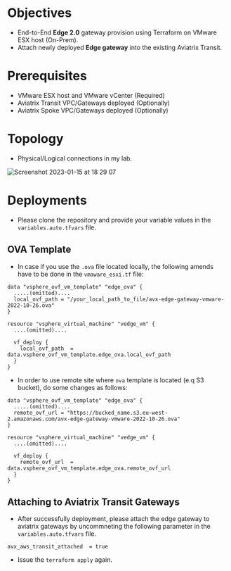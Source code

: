 # Objectives

- End-to-End **Edge 2.0** gateway provision using Terraform on VMware ESX host (On-Prem). 
- Attach newly deployed **Edge gateway** into the existing Aviatrix Transit.

# Prerequisites

- VMware ESX host and VMware vCenter (Required)
- Aviatrix Transit VPC/Gateways deployed (Optionally)
- Aviatrix Spoke VPC/Gateways deployed (Optionally)

# Topology

- Physical/Logical connections in my lab. 

![Screenshot 2023-01-15 at 18 29 07](https://user-images.githubusercontent.com/102957943/212559985-80f59cfd-4ade-48c8-abf8-83a73be9a7ed.png)

# Deployments

- Please clone the repository and provide your variable values in the `variables.auto.tfvars` file.


## OVA Template


- In case if you use the `.ova` file located locally, the following amends have to be done in the `vmaware_esxi.tf` file:

```hcl
data "vsphere_ovf_vm_template" "edge_ova" { 
  .....(omitted)....
  local_ovf_path = "/your_local_path_to_file/avx-edge-gateway-vmware-2022-10-26.ova"
}

resource "vsphere_virtual_machine" "vedge_vm" {
  ....(omitted)....
  
  vf_deploy {
    local_ovf_path  = data.vsphere_ovf_vm_template.edge_ova.local_ovf_path
  }
}
```

- In order to use remote site where `ova` template is located (e.q S3 bucket), do some changes as follows:

```hcl
data "vsphere_ovf_vm_template" "edge_ova" { 
  .....(omitted)....
  remote_ovf_url = "https://bucked_name.s3.eu-west-2.amazonaws.com/avx-edge-gateway-vmware-2022-10-26.ova"
}

resource "vsphere_virtual_machine" "vedge_vm" {
  ....(omitted)....
  
  vf_deploy {
    remote_ovf_url  = data.vsphere_ovf_vm_template.edge_ova.remote_ovf_url
  }
}
```

## Attaching to Aviatrix Transit Gateways

- After successfully deployment, please attach the edge gateway to aviatrix gateways by uncommneting the following parameter in the `variables.auto.tfvars` file.

```hcl
avx_aws_transit_attached  = true
```

- Issue the `terraform apply` again.



